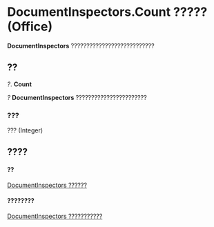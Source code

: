 
# DocumentInspectors.Count ????? (Office)

 **DocumentInspectors** ???????????????????????????


## ??

 _?_. **Count**

 _?_ **DocumentInspectors** ???????????????????????


### ???

??? (Integer)


## ????


#### ??


[DocumentInspectors ??????](8366d7cd-e016-bb99-d27f-749ca10352f1.md)
#### ????????


[DocumentInspectors ???????????](http://msdn.microsoft.com/library/1cf21432-076c-e5fe-496c-e20048a0e62e%28Office.15%29.aspx)